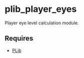 # plib_player_eyes
Player eye level calculation module.

## Requires
- [PLib](https://github.com/Pika-Software/gmod_plib)
